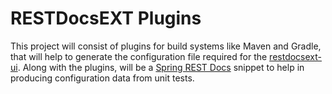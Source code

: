 RESTDocsEXT Plugins
===================

This project will consist of plugins for build systems like Maven and Gradle,
that will help to generate the configuration file required for the [restdocsext-ui][1].
Along with the plugins, will be a [Spring REST Docs][2] snippet to help in producing
configuration data from unit tests.

[1]: https://github.com/RESTDocsEXT/restdocsext-plugin
[2]: https://projects.spring.io/spring-restdocs/